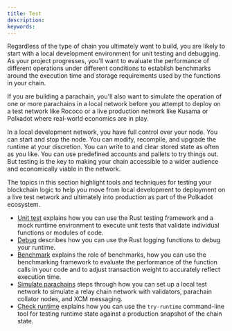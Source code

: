 ```yaml
---
title: Test
description:
keywords:
---
```


Regardless of the type of chain you ultimately want to build, you are likely to start with a local development environment for unit testing and debugging.
As your project progresses, you'll want to evaluate the performance of different operations under different conditions to establish benchmarks around the execution time and storage requirements used by the functions in your chain.

If you are building a parachain, you'll also want to simulate the operation of one or more parachains in a local network before you attempt to deploy on a test network like Rococo or a live production network like Kusama or Polkadot where real-world economics are in play.

In a local development network, you have full control over your node.
You can start and stop the node.
You can modify, recompile, and upgrade the runtime at your discretion.
You can write to and clear stored state as often as you like.
You can use predefined accounts and pallets to try things out.
But testing is the key to making your chain accessible to a wider audience and economically viable in the network.

The topics in this section highlight tools and techniques for testing your blockchain logic to help you move from local development to deployment on a live test network and ultimately into production as part of the Polkadot ecosystem.

- [Unit test](/test/unit-testing) explains how you can use the Rust testing framework and a mock runtime environment to execute unit tests that validate individual functions or modules of code.
- [Debug](/test/debug) describes how you can use the Rust logging functions to debug your runtime.
- [Benchmark](/test/benchmark) explains the role of benchmarks, how you can use the benchmarking framework to evaluate the performance of the function calls in your code and to adjust transaction weight to accurately reflect execution time.
- [Simulate parachains](/test/simulate-parachains) steps through how you can set up a local test network to simulate a relay chain network with validators, parachain collator nodes, and XCM messaging.
- [Check runtime](/test/check-runtime/) explains how you can use the `try-runtime` command-line tool for testing runtime state against a production snapshot of the chain state.
